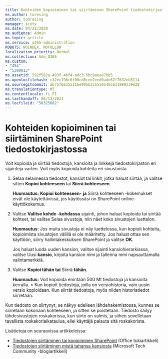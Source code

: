 ```yaml
---
title: Kohteiden kopioiminen tai siirtäminen SharePoint tiedostokirjastossa
ms.author: toresing
author: tomresing
manager: scotv
ms.date: 04/21/2020
ms.audience: Admin
ms.topic: article
ms.service: o365-administration
ROBOTS: NOINDEX, NOFOLLOW
localization_priority: Normal
ms.collection: Adm_O365
ms.custom:
- "454"
- "5300013"
ms.assetid: 592f502a-493f-4bf4-adc3-5bc8aea87bb5
ms.openlocfilehash: c32ec198c6f00cd8cee2eed9ade62f7632eb5114
ms.sourcegitcommit: ab75f66355116e995b3cb5505465b31989339e28
ms.translationtype: MT
ms.contentlocale: fi-FI
ms.lasthandoff: 08/13/2021
ms.locfileid: "58325682"
---
```

# <a name="copy-or-move-items-in-a-sharepoint-document-library"></a>Kohteiden kopioiminen tai siirtäminen SharePoint tiedostokirjastossa

Voit kopioida ja siirtää tiedostoja, kansioita ja linkkejä tiedostokirjaston eri sijainteja varten. Voit myös kopioida kohteita eri sivustoista. 
  
1. Selaa selaimessa tiedostot, kansiot tai linkit, jotka haluat siirtää, ja valitse sitten **Kopioi kohteeseen** tai **Siirrä kohteeseen**.

    **Huomautus:** **Kopioi kohteeseen-** **ja** Siirrä kohteeseen -kokemukset eivät ole käytettävissä, jos käytössäsi on SharePoint online-käyttökokemus.
  
2. Valitse **Valitse kohde -kohdassa** sijainti, johon haluat kopioida tai  siirtää kohteet, tai valitse Selaa sivustoja, niin näet koko sivustojen luettelon.

    **Huomautus:** Jos muita sivustoja ei näy luettelossa, kun kopioit kohteita, kopioimista sivustojen välillä ei ole määritetty. Jos haluat ottaa sen käyttöön, siirry hallintakeskuksen SharePoint ja valitse **OK**.
  
    Jos haluat luoda uuden kansion, valitse sijainti kansiohierarkiassa, valitse Uusi **kansio**, kirjoita kansion nimi ja tallenna nimi napsauttamalla valintamerkkiä.

3. Valitse **Kopioi tähän tai** Siirrä **tähän.**

    **Huomautus:** Voit kopioida enintään 500 Mt tiedostoja ja kansioita kerralla. > Kun kopioit tiedostoja, joilla on versiohistoria, vain uusin versio kopioidaan. Kun siirrät tiedostoja, myös niiden historiatiedot siirretään.
  
 Kun tiedosto on siirtynyt, se näkyy edelleen lähdehakemistossa, kunnes se siirretään kokonaan kohteeseen, ja sitten se poistetaan. Tiedosto säilyy lähdesivustojen roskakorissa, kun siirto on valmis, ja siihen sovelletaan tavallista roskakoriaikataulua, ellei käyttäjä palauta sitä roskakorista.

Lisätietoja on seuraavissa artikkeleissa:

 - [Tiedostojen siirtäminen tai kopioiminen SharePoint](https://support.office.com/article/move-or-copy-files-in-sharepoint-00e2f483-4df3-46be-a861-1f5f0c1a87bc) (Office tukiartikkeli)
 - [Tiedostojen siirtäminen mistä tahansa kansiosta](https://techcommunity.microsoft.com/t5/Microsoft-SharePoint-Blog/Now-move-files-anywhere-in-Office-365-SharePoint-and-OneDrive/ba-p/146973) (Microsoft Tech Community -blogiartikkeli)  